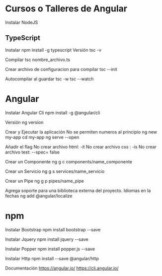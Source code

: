 # Cursos o Talleres de Angular

Instalar NodeJS

## TypeScript

Instalar
    npm install -g typescript
Versión
    tsc -v

Compilar
    tsc nombre_archivo.ts

Crear archivo de configuracion para compilar
    tsc --init

Autocompilar al guardar
    tsc -w
    tsc --watch

# Angular

Instalar Angular Cli
    npm install -g @angular/cli

Versión
    ng version

Crear y Ejecutar la aplicación 
No se permiten numeros al principio
    ng new my-app
    cd my-app
    ng serve --open
    
Añadir el flag 
No crear archivo html: -it
No crear archivo css : -is
No crear archivo test: --spec= false

Crear un Componente
    ng g c components/name_componente
    
Crear un Servicio
    ng g s services/name_servicio

Crear un Pipe
    ng g p pipes/name_pipe

Agrega soporte para una biblioteca externa del proyecto.
Idiomas en la fechas
    ng add @angular/localize

# npm
Instalar Bootstrap
    npm install bootstrap --save

Instalar Jquery
    npm install jquery --save

Instalar Popper
    npm install popper.js --save

Instalar Http
    npm install --save @angular/http
    

Documentación
    https://angular.io/
    https://cli.angular.io/